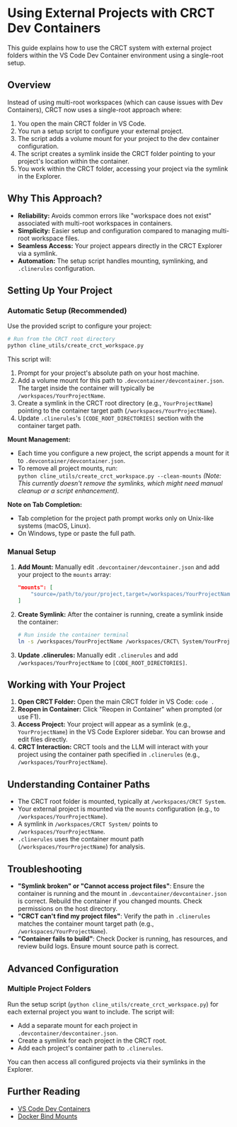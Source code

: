 # Using External Projects with CRCT Dev Containers

This guide explains how to use the CRCT system with external project folders within the VS Code Dev Container environment using a single-root setup.

## Overview

Instead of using multi-root workspaces (which can cause issues with Dev Containers), CRCT now uses a single-root approach where:
1. You open the main CRCT folder in VS Code.
2. You run a setup script to configure your external project.
3. The script adds a volume mount for your project to the dev container configuration.
4. The script creates a symlink inside the CRCT folder pointing to your project's location within the container.
5. You work within the CRCT folder, accessing your project via the symlink in the Explorer.

## Why This Approach?

- **Reliability:** Avoids common errors like "workspace does not exist" associated with multi-root workspaces in containers.
- **Simplicity:** Easier setup and configuration compared to managing multi-root workspace files.
- **Seamless Access:** Your project appears directly in the CRCT Explorer via a symlink.
- **Automation:** The setup script handles mounting, symlinking, and `.clinerules` configuration.

## Setting Up Your Project

### Automatic Setup (Recommended)

Use the provided script to configure your project:

```bash
# Run from the CRCT root directory
python cline_utils/create_crct_workspace.py 
```

This script will:
1. Prompt for your project's absolute path on your host machine.
2. Add a volume mount for this path to `.devcontainer/devcontainer.json`. The target inside the container will typically be `/workspaces/YourProjectName`.
3. Create a symlink in the CRCT root directory (e.g., `YourProjectName`) pointing to the container target path (`/workspaces/YourProjectName`).
4. Update `.clinerules`'s `[CODE_ROOT_DIRECTORIES]` section with the container target path.

**Mount Management:**
- Each time you configure a new project, the script appends a mount for it to `.devcontainer/devcontainer.json`.
- To remove all project mounts, run:  
  `python cline_utils/create_crct_workspace.py --clean-mounts` 
  *(Note: This currently doesn't remove the symlinks, which might need manual cleanup or a script enhancement).*

**Note on Tab Completion:**
- Tab completion for the project path prompt works only on Unix-like systems (macOS, Linux).
- On Windows, type or paste the full path.

### Manual Setup

1.  **Add Mount:** Manually edit `.devcontainer/devcontainer.json` and add your project to the `mounts` array:
    ```json
    "mounts": [
        "source=/path/to/your/project,target=/workspaces/YourProjectName,type=bind,consistency=cached"
    ]
    ```
2.  **Create Symlink:** After the container is running, create a symlink inside the container:
    ```bash
    # Run inside the container terminal
    ln -s /workspaces/YourProjectName /workspaces/CRCT\ System/YourProjectName 
    ```
3.  **Update .clinerules:** Manually edit `.clinerules` and add `/workspaces/YourProjectName` to `[CODE_ROOT_DIRECTORIES]`.

## Working with Your Project

1.  **Open CRCT Folder:** Open the main CRCT folder in VS Code: `code .`
2.  **Reopen in Container:** Click "Reopen in Container" when prompted (or use F1).
3.  **Access Project:** Your project will appear as a symlink (e.g., `YourProjectName`) in the VS Code Explorer sidebar. You can browse and edit files directly.
4.  **CRCT Interaction:** CRCT tools and the LLM will interact with your project using the container path specified in `.clinerules` (e.g., `/workspaces/YourProjectName`).

## Understanding Container Paths

- The CRCT root folder is mounted, typically at `/workspaces/CRCT System`.
- Your external project is mounted via the `mounts` configuration (e.g., to `/workspaces/YourProjectName`).
- A symlink in `/workspaces/CRCT System/` points to `/workspaces/YourProjectName`.
- `.clinerules` uses the container mount path (`/workspaces/YourProjectName`) for analysis.

## Troubleshooting

- **"Symlink broken" or "Cannot access project files"**: Ensure the container is running and the mount in `.devcontainer/devcontainer.json` is correct. Rebuild the container if you changed mounts. Check permissions on the host directory.
- **"CRCT can't find my project files"**: Verify the path in `.clinerules` matches the container mount target path (e.g., `/workspaces/YourProjectName`).
- **"Container fails to build"**: Check Docker is running, has resources, and review build logs. Ensure mount source path is correct.

## Advanced Configuration

### Multiple Project Folders

Run the setup script (`python cline_utils/create_crct_workspace.py`) for each external project you want to include. The script will:
- Add a separate mount for each project in `.devcontainer/devcontainer.json`.
- Create a symlink for each project in the CRCT root.
- Add each project's container path to `.clinerules`.

You can then access all configured projects via their symlinks in the Explorer.

## Further Reading

- [VS Code Dev Containers](https://code.visualstudio.com/docs/remote/containers)
- [Docker Bind Mounts](https://docs.docker.com/storage/bind-mounts/)
